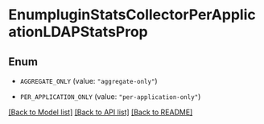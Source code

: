 # EnumpluginStatsCollectorPerApplicationLDAPStatsProp

## Enum


* `AGGREGATE_ONLY` (value: `"aggregate-only"`)

* `PER_APPLICATION_ONLY` (value: `"per-application-only"`)


[[Back to Model list]](../README.md#documentation-for-models) [[Back to API list]](../README.md#documentation-for-api-endpoints) [[Back to README]](../README.md)


